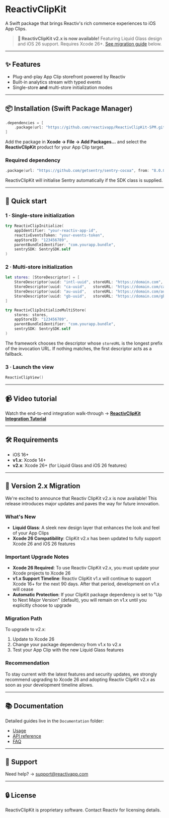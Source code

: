 # ReactivClipKit

A Swift package that brings Reactiv's rich commerce experiences to iOS App Clips.

> **📢 ReactivClipKit v2.x is now available!** Featuring Liquid Glass design and iOS 26 support. Requires Xcode 26+. [See migration guide](#-version-2x-migration) below.

---

## ✨ Features

- Plug-and-play App Clip storefront powered by Reactiv
- Built-in analytics stream with typed events
- Single-store **and** multi-store initialization modes

---

## 📦 Installation (Swift Package Manager)

```swift
.dependencies = [
    .package(url: "https://github.com/reactivapp/ReactivClipKit-SPM.git", from: "1.0.0")
]
```

Add the package in **Xcode → File → Add Packages…** and select the **ReactivClipKit** product for your App Clip target.

### Required dependency

```swift
.package(url: "https://github.com/getsentry/sentry-cocoa", from: "8.0.0")
```

ReactivClipKit will initialise Sentry automatically if the SDK class is supplied.

---

## 🚀 Quick start

### 1 · Single-store initialization

```swift
try ReactivClipInitialize(
    appIdentifier: "your-reactiv-app-id",
    reactivEventsToken: "your-events-token",
    appStoreID: "123456789",
    parentBundleIdentifier: "com.yourapp.bundle",
    sentrySDK: SentrySDK.self
)
```

### 2 · Multi-store initialization

```swift
let stores: [StoreDescriptor] = [
    StoreDescriptor(uuid: "intl-uuid", storeURL: "https://domain.com",    eventsToken: "token-intl"),
    StoreDescriptor(uuid: "ca-uuid",   storeURL: "https://domain.com/ca", eventsToken: "token-ca"),
    StoreDescriptor(uuid: "au-uuid",   storeURL: "https://domain.com/au", eventsToken: "token-au"),
    StoreDescriptor(uuid: "gb-uuid",   storeURL: "https://domain.com/gb", eventsToken: "token-gb")
]

try ReactivClipInitializeMultiStore(
    stores: stores,
    appStoreID: "123456789",
    parentBundleIdentifier: "com.yourapp.bundle",
    sentrySDK: SentrySDK.self
)
```

The framework chooses the descriptor whose `storeURL` is the longest prefix of the invocation URL. If nothing matches, the first descriptor acts as a fallback.

### 3 · Launch the view

```swift
ReactivClipView()
```

---

## 📹 Video tutorial

Watch the end-to-end integration walk-through → **[ReactivClipKit Integration Tutorial](https://drive.google.com/file/d/1w1gd9TzY35dkec0mh_TIA53DD5iE66Dk/view?usp=sharing)**

---

## 🛠 Requirements

- iOS 16+
- **v1.x**: Xcode 14+
- **v2.x**: Xcode 26+ (for Liquid Glass and iOS 26 features)

---

## 🚀 Version 2.x Migration

We're excited to announce that Reactiv ClipKit v2.x is now available! This release introduces major updates and paves the way for future innovation.

### **What's New**

- **Liquid Glass**: A sleek new design layer that enhances the look and feel of your App Clips
- **Xcode 26 Compatibility**: ClipKit v2.x has been updated to fully support Xcode 26 and iOS 26 features

### **Important Upgrade Notes**

- **Xcode 26 Required**: To use Reactiv ClipKit v2.x, you must update your Xcode projects to Xcode 26
- **v1.x Support Timeline**: Reactiv ClipKit v1.x will continue to support Xcode 16+ for the next 90 days. After that period, development on v1.x will cease
- **Automatic Protection**: If your ClipKit package dependency is set to "Up to Next Major Version" (default), you will remain on v1.x until you explicitly choose to upgrade

### **Migration Path**

To upgrade to v2.x:

1. Update to Xcode 26
2. Change your package dependency from v1.x to v2.x
3. Test your App Clip with the new Liquid Glass features

### **Recommendation**

To stay current with the latest features and security updates, we strongly recommend upgrading to Xcode 26 and adopting Reactiv ClipKit v2.x as soon as your development timeline allows.

---

## 📚 Documentation

Detailed guides live in the `Documentation` folder:

- [Usage](./Documentation/Usage.md)
- [API reference](./Documentation/API.md)
- [FAQ](./Documentation/FAQ.md)

---

## 🤝 Support

Need help? → support@reactivapp.com

---

## 🔒 License

ReactivClipKit is proprietary software. Contact Reactiv for licensing details.

